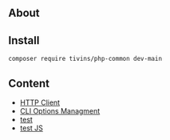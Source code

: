 ## About

## Install

```shell
composer require tivins/php-common dev-main
```

## Content

* [HTTP Client](/php-common/net.html)
* [CLI Options Managment](/php-common/cli.html)
* [test](/php-common/test.html)
* [test JS](/php-common/testjs.html)
